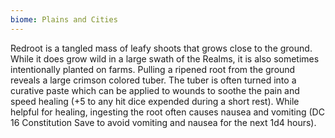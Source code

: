 ```yaml
---
biome: Plains and Cities
---
```

Redroot is a tangled mass of leafy shoots that grows close to the ground. While it does grow wild in a large swath of the Realms, it is also sometimes intentionally planted on farms. Pulling a ripened root from the ground reveals a large crimson colored tuber. The tuber is often turned into a curative paste which can be applied to wounds to soothe the pain and speed healing (+5 to any hit dice expended during a short rest). While helpful for healing, ingesting the root often causes nausea and vomiting (DC 16 Constitution Save to avoid vomiting and nausea for the next 1d4 hours). 

